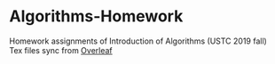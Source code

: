 # Algorithms-Homework  
Homework assignments of Introduction of Algorithms (USTC 2019 fall)  
Tex files sync from [Overleaf](https://www.overleaf.com/)

